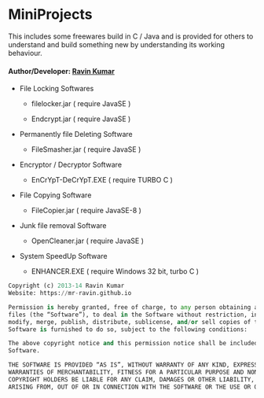 # MiniProjects
This includes some freewares build in C / Java and is provided for others to understand and build something new by understanding its working behaviour.

#### Author/Developer: [Ravin Kumar](https://mr-ravin.github.io)

- File Locking Softwares 

   - filelocker.jar ( require JavaSE )

   - Endcrypt.jar ( require JavaSE )

- Permanently file Deleting Software

   - FileSmasher.jar ( require JavaSE )

- Encryptor / Decryptor  Software

   - EnCrYpT-DeCrYpT.EXE ( require TURBO C )

- File Copying Software

   - FileCopier.jar ( require JavaSE-8 )

- Junk file removal Software

   - OpenCleaner.jar ( require JavaSE )

- System SpeedUp Software
   
   - ENHANCER.EXE ( require Windows 32 bit, turbo C )
 
```python
Copyright (c) 2013-14 Ravin Kumar
Website: https://mr-ravin.github.io

Permission is hereby granted, free of charge, to any person obtaining a copy of this software and associated documentation 
files (the “Software”), to deal in the Software without restriction, including without limitation the rights to use, copy, 
modify, merge, publish, distribute, sublicense, and/or sell copies of the Software, and to permit persons to whom the 
Software is furnished to do so, subject to the following conditions:

The above copyright notice and this permission notice shall be included in all copies or substantial portions of the 
Software.

THE SOFTWARE IS PROVIDED “AS IS”, WITHOUT WARRANTY OF ANY KIND, EXPRESS OR IMPLIED, INCLUDING BUT NOT LIMITED TO THE 
WARRANTIES OF MERCHANTABILITY, FITNESS FOR A PARTICULAR PURPOSE AND NONINFRINGEMENT. IN NO EVENT SHALL THE AUTHORS OR 
COPYRIGHT HOLDERS BE LIABLE FOR ANY CLAIM, DAMAGES OR OTHER LIABILITY, WHETHER IN AN ACTION OF CONTRACT, TORT OR OTHERWISE, 
ARISING FROM, OUT OF OR IN CONNECTION WITH THE SOFTWARE OR THE USE OR OTHER DEALINGS IN THE SOFTWARE.
```
